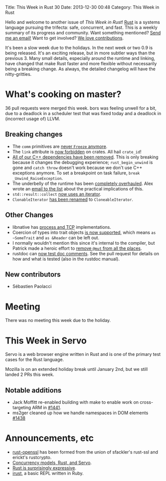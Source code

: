 Title: This Week in Rust 30
Date: 2013-12-30 00:48
Category: This Week in Rust

Hello and welcome to another issue of *This Week in Rust*!
[Rust](http://rust-lang.org) is a systems language pursuing the trifecta:
safe, concurrent, and fast. This is a weekly summary of its progress and
community. Want something mentioned? [Send me an
email!](mailto:corey@octayn.net?subject=This%20Week%20in%20Rust%20Suggestion)
Want to get involved? [We love
contributions](https://github.com/mozilla/rust/wiki/Note-guide-for-new-contributors).

It's been a slow week due to the holidays. In the next week or two 0.9 is
being released. It's an exciting release, but in more subtler ways than the
previous 3. Many small details, especially around the runtime and linking,
have changed that make Rust faster and more flexible without necessarily being
a breaking change. As always, the detailed changelog will have the
nitty-gritties.

<!-- more -->

# What's cooking on master?

36 pull requests were merged this week. bors was feeling unwell for a bit,
due to a deadlock in a scheduler test that was fixed today and a deadlock in
(incorrect usage of) LLVM.

## Breaking changes

- The `comm` primitives are [never `Freeze`
anymore](https://github.com/mozilla/rust/pull/11111).
- The `link` attribute is [now
forbidden](https://github.com/mozilla/rust/pull/11091) on crates. All hail
`crate_id`!
- [All of our C++ dependencies have been
removed](https://github.com/mozilla/rust/pull/11121). This is only breaking
because it changes the debugging experience; `rust_begin_unwind` is gone and
`catch throw` doesn't work because we don't use C++ exceptions anymore. To set
a breakpoint on task failure, `break _Unwind_RaiseException`.
- The underbelly of the runtime has been [completely
overhauled](https://github.com/mozilla/rust/pull/10965). Alex wrote an [email
to the
list](https://mail.mozilla.org/pipermail/rust-dev/2013-December/007565.html)
about the practical implications of this.
- `std::result::collect` [now uses an
iterator](https://github.com/mozilla/rust/pull/11098).
- `ClonableIterator` [has been
renamed](https://github.com/mozilla/rust/pull/11160) to `CloneableIterator`.

## Other Changes

- libnative has [process and TCP](https://github.com/mozilla/rust/pull/11159)
implementations.
- Coercion of types into trait objects [is now
supported](https://github.com/mozilla/rust/pull/11156), which means `as
~SomeTrait` and `as &Reader` can be left out.
- I normally wouldn't mention this since it's internal to the compiler, but
Patrick made a heroic effort to [remove `@mut` from all the
places](https://github.com/mozilla/rust/pull/11058).
- rustdoc can [now test doc
comments](https://github.com/mozilla/rust/pull/11120). See the pull request
for details on how and what is tested (also in the rustdoc manual).

## New contributors

- Sébastien Paolacci

# Meeting

There was no meeting this week due to the holiday.

# This Week in Servo
Servo is a web browser engine written in Rust and is one of the primary test
cases for the Rust language.

Mozilla is on an extended holiday break until January 2nd, but we still landed
2 PRs this week.

## Notable additions
- Jack Moffitt re-enabled building with make to enable work on cross-targeting
ARM in [#1441](https://github.com/mozilla/servo/pull/1441).
- ms2ger cleaned up how we handle namespaces in DOM elements
[#1438](https://github.com/mozilla/servo/pull/1438)

# Announcements, etc

- [rust-openssl](https://mail.mozilla.org/pipermail/rust-dev/2013-December/007575.html)
has been formed from the union of sfackler's rust-ssl and erickt's rustcrypto.
- [Concurrency models, Rust, and
Servo](http://www.lars.com/concurrency/rust/servo/2013/12/21/concurrency-rust-and-servo.html).
- [Rust is surprisingly
expressive](http://words.steveklabnik.com/rust-is-surprisingly-expressive).
- [irust](https://mail.mozilla.org/pipermail/rust-dev/2013-December/007486.html),
a basic REPL written in Ruby.
